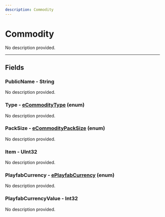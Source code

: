 ```yaml
---
description: Commodity
---
```


# Commodity

No description provided.

***

## Fields

### PublicName - String

No description provided.

### Type - [eCommodityType](../enum-types.md#eCommodityType) (enum)

No description provided.

### PackSize - [eCommodityPackSize](../enum-types.md#eCommodityPackSize) (enum)

No description provided.

### Item - UInt32

No description provided.

### PlayfabCurrency - [ePlayfabCurrency](../enum-types.md#ePlayfabCurrency) (enum)

No description provided.

### PlayfabCurrencyValue - Int32

No description provided.
